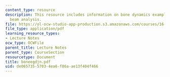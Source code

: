 ```yaml
---
content_type: resource
description: This resource includes information on bone dynamics examples - fall and
  beam analysis.
file: https://ol-ocw-studio-app-production.s3.amazonaws.com/courses/16-423j-aerospace-biomedical-and-life-support-engineering-spring-2006/de06573557034ea6f86aae13f404f466_boneegdjn.pdf
file_type: application/pdf
learning_resource_types:
- Lecture Notes
ocw_type: OCWFile
parent_title: Lecture Notes
parent_type: CourseSection
resourcetype: Document
title: boneegdjn.pdf
uid: de065735-5703-4ea6-f86a-ae13f404f466
---
```

